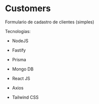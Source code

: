 # Customers
Formulario de cadastro de clientes (simples)

Tecnologias:
- NodeJS
- Fastify
- Prisma
- Mongo DB

- React JS
- Axios
- Tailwind CSS